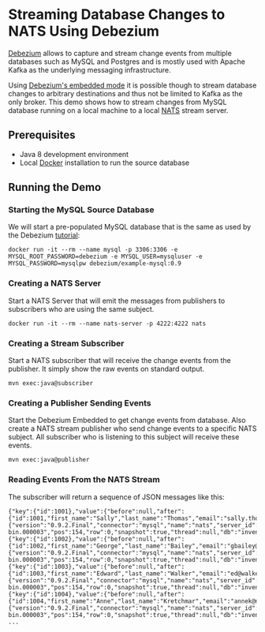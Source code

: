 # Streaming Database Changes to NATS Using Debezium

[Debezium](http://debezium.io/) allows to capture and stream change events from multiple databases such as MySQL and Postgres and is mostly used with Apache Kafka as the underlying messaging infrastructure.

Using [Debezium's embedded mode](http://debezium.io/docs/embedded/) it is possible though to stream database changes to arbitrary destinations and thus not be limited to Kafka as the only broker.
This demo shows how to stream changes from MySQL database running on a local machine to a local [NATS](https://nats.io) stream server.

## Prerequisites

* Java 8 development environment
* Local [Docker](https://www.docker.com/) installation to run the source database

## Running the Demo

### Starting the MySQL Source Database

We will start a pre-populated MySQL database that is the same as used by the Debezium [tutorial](http://debezium.io/docs/tutorial/):

```
docker run -it --rm --name mysql -p 3306:3306 -e MYSQL_ROOT_PASSWORD=debezium -e MYSQL_USER=mysqluser -e MYSQL_PASSWORD=mysqlpw debezium/example-mysql:0.9
```

### Creating a NATS Server

Start a NATS Server that will emit the messages from publishers to subscribers who are using the same subject.

```
docker run -it --rm --name nats-server -p 4222:4222 nats
```

### Creating a Stream Subscriber

Start a NATS subscriber that will receive the change events from the publisher. It simply show the raw events on standard output.

```
mvn exec:java@subscriber
```

### Creating a Publisher Sending Events

Start the Debezium Embedded to get change events from database. Also create a NATS stream publisher who send change events to a specific NATS subject. All subscriber who is listening to this subject will receive these events.

```
mvn exec:java@publisher
```

### Reading Events From the NATS Stream

The subscriber will return a sequence of JSON messages like this:

```
{"key":{"id":1001},"value":{"before":null,"after":{"id":1001,"first_name":"Sally","last_name":"Thomas","email":"sally.thomas@acme.com"},"source":{"version":"0.9.2.Final","connector":"mysql","name":"nats","server_id":0,"ts_sec":0,"gtid":null,"file":"mysql-bin.000003","pos":154,"row":0,"snapshot":true,"thread":null,"db":"inventory","table":"customers","query":null},"op":"c","ts_ms":1553145497879}}
{"key":{"id":1002},"value":{"before":null,"after":{"id":1002,"first_name":"George","last_name":"Bailey","email":"gbailey@foobar.com"},"source":{"version":"0.9.2.Final","connector":"mysql","name":"nats","server_id":0,"ts_sec":0,"gtid":null,"file":"mysql-bin.000003","pos":154,"row":0,"snapshot":true,"thread":null,"db":"inventory","table":"customers","query":null},"op":"c","ts_ms":1553145497879}}
{"key":{"id":1003},"value":{"before":null,"after":{"id":1003,"first_name":"Edward","last_name":"Walker","email":"ed@walker.com"},"source":{"version":"0.9.2.Final","connector":"mysql","name":"nats","server_id":0,"ts_sec":0,"gtid":null,"file":"mysql-bin.000003","pos":154,"row":0,"snapshot":true,"thread":null,"db":"inventory","table":"customers","query":null},"op":"c","ts_ms":1553145497879}}
{"key":{"id":1004},"value":{"before":null,"after":{"id":1004,"first_name":"Anne","last_name":"Kretchmar","email":"annek@noanswer.org"},"source":{"version":"0.9.2.Final","connector":"mysql","name":"nats","server_id":0,"ts_sec":0,"gtid":null,"file":"mysql-bin.000003","pos":154,"row":0,"snapshot":true,"thread":null,"db":"inventory","table":"customers","query":null},"op":"c","ts_ms":1553145497879}}
...
```
